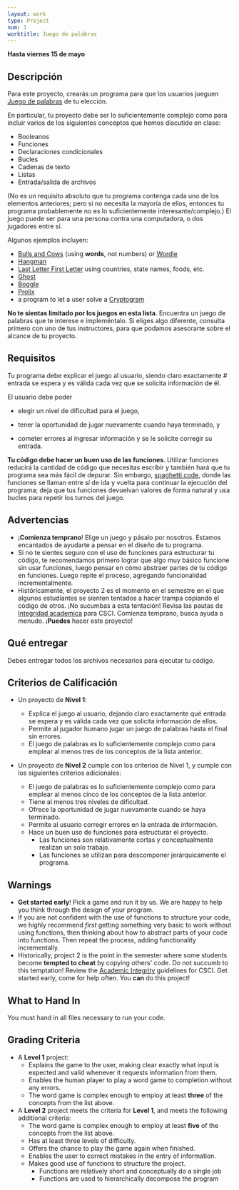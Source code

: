 ```yaml
---
layout: work
type: Project
num: 1
worktitle: Juego de palabras
---
```


**Hasta viernes 15 de mayo**
## Descripción

Para este proyecto, crearás un programa para que los usuarios jueguen [Juego de palabras](http://en.wikipedia.org/wiki/Word_game) de tu elección.

En particular, tu proyecto debe ser lo suficientemente complejo como para incluir varios de los siguientes conceptos que hemos discutido en clase:

* Booleanos
* Funciones
* Declaraciones condicionales
* Bucles
* Cadenas de texto
* Listas
* Entrada/salida de archivos

(No es un requisito absoluto que tu programa contenga cada uno de los elementos anteriores; pero si no necesita la mayoría de ellos, entonces tu programa probablemente no es lo suficientemente interesante/complejo.) El juego puede ser para una persona contra una computadora, o dos jugadores entre sí.

Algunos ejemplos incluyen:

*   [Bulls and Cows](http://en.wikipedia.org/wiki/Bulls_and_cows)
    (using **words**, not numbers) or [Wordle](https://en.wikipedia.org/wiki/Wordle)
*   [Hangman](https://en.wikipedia.org/wiki/Hangman_(game))
*   [Last Letter First
    Letter](http://www.greatschools.org/students/activities/slideshows/2812-family-word-games.gs?page=3)
    using countries, state names, foods, etc.
*   [Ghost](http://en.wikipedia.org/wiki/Ghost_%28game%29)
*   [Boggle](http://en.wikipedia.org/wiki/Boggle)
*   [Prolix](http://boardgamegeek.com/boardgame/39635/prolix)
*   a program to let a user solve a
    [Cryptogram](http://en.wikipedia.org/wiki/Cryptogram)

**No te sientas limitado por los juegos en esta lista**. Encuentra un juego de palabras que te interese e impleméntalo. Si eliges algo diferente, consulta primero con uno de tus instructores, para que podamos asesorarte sobre el alcance de tu proyecto.

## Requisitos

Tu programa debe explicar el juego al usuario, siendo claro exactamente #  entrada se espera y es válida cada vez que se solicita información de él.

El usuario debe poder

* elegir un nivel de dificultad para el juego,

* tener la oportunidad de jugar nuevamente cuando haya terminado, y

* cometer errores al ingresar información y se le solicite corregir su entrada.

**Tu código debe hacer un buen uso de las funciones**. Utilizar funciones reducirá la cantidad de código que necesitas escribir y también hará que tu programa sea más fácil de depurar. Sin embargo, [spaghetti
code](http://en.wikipedia.org/wiki/Spaghetti_code), donde las funciones se llaman entre sí de ida y vuelta para continuar la ejecución del programa; deja que tus funciones devuelvan valores de forma natural y usa bucles para repetir los turnos del juego.

## Advertencias
* ¡**Comienza temprano**! Elige un juego y pásalo por nosotros. Estamos encantados de ayudarte a pensar en el diseño de tu programa.
*  Si no te sientes seguro con el uso de funciones para estructurar tu código, te recomendamos primero lograr   que algo muy básico funcione sin usar funciones, luego pensar en cómo abstraer partes de tu código en funciones. Luego repite el proceso, agregando funcionalidad incrementalmente.
* Históricamente, el proyecto 2 es el momento en el semestre en el que algunos estudiantes se sienten tentados a hacer trampa copiando el código de otros. ¡No sucumbas a esta tentación! Revisa las pautas de [Integridad academica](http://ozark.hendrix.edu/~yorgey/ac-integrity-policy.html) para CSCI. Comienza temprano, busca ayuda a menudo. ¡**Puedes** hacer este proyecto!

## Qué entregar

Debes entregar todos los archivos necesarios para ejecutar tu código.

## Criterios de Calificación
* Un proyecto de **Nivel 1**:
   * Explica el juego al usuario, dejando claro exactamente qué entrada se espera y es válida cada vez que solicita información de ellos.
   * Permite al jugador humano jugar un juego de palabras hasta el final sin errores.
   * El juego de palabras es lo suficientemente complejo como para emplear al menos tres de los conceptos de la lista anterior.
    
* Un proyecto de **Nivel 2** cumple con los criterios de Nivel 1, y cumple con los siguientes criterios adicionales:
    * El juego de palabras es lo suficientemente complejo como para emplear al menos cinco de los conceptos de la lista anterior.
    * Tiene al menos tres niveles de dificultad.
    * Ofrece la oportunidad de jugar nuevamente cuando se haya terminado.
    * Permite al usuario corregir errores en la entrada de información.
    * Hace un buen uso de funciones para estructurar el proyecto.
      * Las funciones son relativamente cortas y conceptualmente realizan un solo trabajo.
      * Las funciones se utilizan para descomponer jerárquicamente el programa.


## Warnings

*   **Get started early**! Pick a game and run it by us. We are happy to
    help you think through the design of your program.
*   If you are not confident with the use of functions to structure your
    code, we highly recommend *first* getting something very basic to
    work without using functions, then thinking about how to abstract
    parts of your code into functions. Then repeat the process, adding
    functionality incrementally.
*   Historically, project 2 is the point in the semester where some
    students become **tempted to cheat** by copying others' code. Do
    not succumb to this temptation! Review the [Academic
    Integrity](http://ozark.hendrix.edu/~yorgey/ac-integrity-policy.html)
    guidelines for CSCI. Get started early, come for help often.  You
    **can** do this project!

## What to Hand In

You must hand in all files necessary to run your code.


## Grading Criteria
* A **Level 1** project:
  * Explains the game to the user, making clear exactly what input
    is expected and valid whenever it requests information from them.
  * Enables the human player to play a word game to completion without any errors.
  * The word game is complex enough to employ at least **three** of the concepts from the list above.
* A **Level 2** project meets the criteria for **Level 1**, and meets the following additional criteria:
  * The word game is complex enough to employ at least **five** of the concepts from the list above.
  * Has at least three levels of difficulty.
  * Offers the chance to play the game again when finished.
  * Enables the user to correct mistakes in the entry of information.
  * Makes good use of functions to structure the project.
    - Functions are relatively short and conceptually do a single job
    - Functions are used to hierarchically decompose the program
